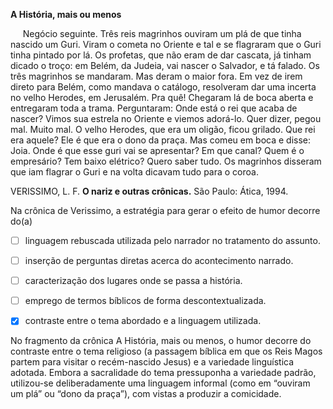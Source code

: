 

**A História, mais ou menos**

     Negócio seguinte. Três reis magrinhos ouviram um plá de que tinha nascido um Guri. Viram o cometa no Oriente e tal e se flagraram que o Guri tinha pintado por lá. Os profetas, que não eram de dar cascata, já tinham dicado o troço: em Belém, da Judeia, vai nascer o Salvador, e tá falado. Os três magrinhos se mandaram. Mas deram o maior fora. Em vez de irem direto para Belém, como mandava o catálogo, resolveram dar uma incerta no velho Herodes, em Jerusalém. Pra quê! Chegaram lá de boca aberta e entregaram toda a trama. Perguntaram: Onde está o rei que acaba de nascer? Vimos sua estrela no Oriente e viemos adorá-lo. Quer dizer, pegou mal. Muito mal. O velho Herodes, que era um oligão, ficou grilado. Que rei era aquele? Ele é que era o dono da praça. Mas comeu em boca e disse: Joia. Onde é que esse guri vai se apresentar? Em que canal? Quem é o empresário? Tem baixo elétrico? Quero saber tudo. Os magrinhos disseram que iam flagrar o Guri e na volta dicavam tudo para o coroa.

VERISSIMO, L. F. **O nariz e outras crônicas.** São Paulo: Ática, 1994.

Na crônica de Verissimo, a estratégia para gerar o efeito de humor decorre do(a)



- [ ] linguagem rebuscada utilizada pelo narrador no tratamento do assunto.
- [ ] inserção de perguntas diretas acerca do acontecimento narrado.
- [ ] caracterização dos lugares onde se passa a história.
- [ ] emprego de termos bíblicos de forma descontextualizada.
- [x] contraste entre o tema abordado e a linguagem utilizada.


No fragmento da crônica A História, mais ou menos, o humor decorre do contraste entre o tema religioso (a passagem bíblica em que os Reis Magos partem para visitar o recém-nascido Jesus) e a variedade linguística adotada. Embora a sacralidade do tema pressuponha a variedade padrão, utilizou-se deliberadamente uma linguagem informal (como em “ouviram um plá” ou “dono da praça”), com vistas a produzir a comicidade.
